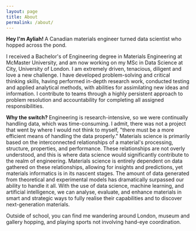```yaml
---
layout: page
title: About
permalink: /about/
---
```

<div class="hero-text">
<p>
  <strong>Hey I'm Ayliah! </strong>  A Canadian materials engineer turned data scientist who hopped across the pond.
  </p>
</div>

<p>
  I received a Bachelor's of Engineering degree in Materials Engineering at McMaster University, and am now working on my MSc in Data Science at City, University of London. I am extremely driven, tenacious, diligent and love a new challenge. I have developed problem-solving and critical thinking skills, having performed in-depth research work, conducted testing and applied analytical methods, with abilities for assimilating new ideas and information. I contribute to teams through a highly persistent approach to problem resolution and accountability for completing all assigned responsibilities.
</p>
<p>
  <strong> Why the switch? </strong> Engineering is research-intensive, so we were continually handling data, which was time-consuming.  I admit, there was not a project that went by where I would not think to myself, "there must be a more efficient means of handling the data properly." Materials science is primarily based on the interconnected relationships of a material's processing, structure, properties, and performance.  These relationships are not overly understood, and this is where data science would significantly contribute to the realm of engineering. Materials science is entirely dependent on data gathered on these relationships, allowing for insights and predictions, yet materials informatics is in its nascent stages. The amount of data generated from theoretical and experimental models has dramatically surpassed our ability to handle it all. With the use of data science, machine learning, and artificial intelligence, we can analyse, evaluate, and enhance materials in smart and strategic ways to fully realise their capabilities and to discover next-generation materials.
</p>

<p>
Outside of school, you can find me wandering around London, museum and gallery hopping, and playing sports not involving hand-eye coordination.
</p>


